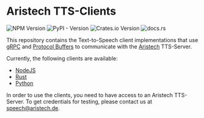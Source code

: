 # Aristech TTS-Clients

![NPM Version](https://img.shields.io/npm/v/%40aristech-org%2Ftts-client?logo=npm)
![PyPI - Version](https://img.shields.io/pypi/v/aristech-tts-client?logo=python&logoColor=white)
![Crates.io Version](https://img.shields.io/crates/v/aristech-tts-client?logo=rust)
![docs.rs](https://img.shields.io/docsrs/aristech-tts-client?logo=rust)

This repository contains the Text-to-Speech client implementations that use [gRPC](https://grpc.io/) and [Protocol Buffers](https://developers.google.com/protocol-buffers/) to communicate with the [Aristech](https://aristech.de) TTS-Server.

Currently, the following clients are available:

- [NodeJS](node/README.md)
- [Rust](rust/README.md)
- [Python](python/README.md)

In order to use the clients, you need to have access to an Aristech TTS-Server. To get credentials for testing, please contact us at [speech@aristech.de](mailto:speech@aristech.de).